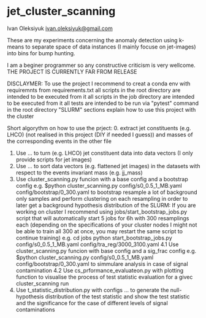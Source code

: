 # jet_cluster_scanning

Ivan Oleksiyuk
ivan.oleksiyuk@gmail.com

These are my experiments concerning the anomaly detection using k-means to separate space of data instances (I mainly focuse on jet-images) into bins for bump hunting.

I am a beginer programmer so any constructive criticism is very wellcome.
THE PROJECT IS CURRENTLY FAR FROM RELEASE

DISCLAYMER: 
To use the project I recommend to creat a conda env with requiremnts from requirements.txt
all scripts in the root directory are intended to be executed from it 
all scripts in the job directory are intended to be executed from it
all tests are intended to be run via "pytest" command in the root directory
"SLURM" sections explain how to use this project with the cluster

Short algorythm on how to use the prject:
0. 	extract jet constituents (e.g. LHCO) (not realised in this project (DIY if needed I guess)) and masses of the corresponding events in the other file 
1.	Use ... to turn (e.g. LHCO) jet constituent data into data vectors (I only provide scripts for jet images)
2.	Use ... to sort data vectors (e.g. flattened jet images) in the datasets with respect to the events invariant mass (e.g. jj_mass)
3.	Use cluster_scanning.py funcion with a base config and a bootstrap config 
e.g. $python cluster_scanning.py config/s0_0.5_1_MB.yaml config/bootstrap/0_300.yaml
to bootstrap resample a lot of background only samples and perform clustering on each resampling in order to later get a background hypothesis distribution of the 
SLURM: If you are working on cluster I recommend using jobs/start_bootstrap_jobs.py script that will automatically start 5 jobs for 6h with 300 resamplings each (depending on the specifications of your cluster nodes I might not be able to train all 300 at once, you may restart the same script to continue training) e.g.
cd jobs
python start_bootstrap_jobs.py config/s0_0.5_1_MB.yaml config/tra_reg/3000_3100.yaml
4.1	Use cluster_scanning.py funcion with base config and a sig_frac config 
e.g. $python cluster_scanning.py config/s0_0.5_1_MB.yaml config/bootstrap/0_300.yaml
to simmulare analysis in case of signal contamination
4.2	Use cs_prformance_evaluateon.py with plotting function to visualise the process of test statistic evaluation for a givec cluster_scanning run
5. 	Use t_statistic_distribution.py with configs
	... 
to generate the null-hypothesis distribution of the test statistic and show the test statistic and the significance for the case of different levels of signal contaminations